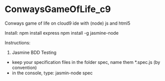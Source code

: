 ConwaysGameOfLife_c9
====================

Conways game of life on cloud9 ide with (node) js and html5

Install:
npm install express
npm install -g jasmine-node

Instructions:
1) Jasmine BDD Testing
  + keep your specification files in the folder spec, name them *.spec.js (by convention)
  + in the console, type: jasmin-node spec


